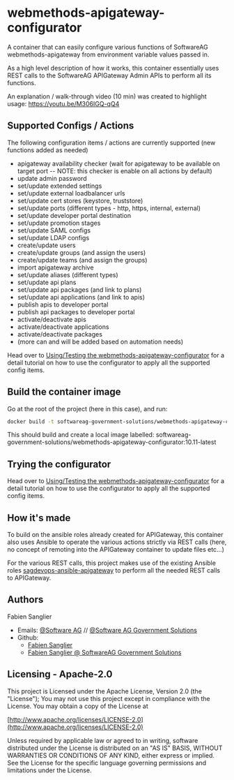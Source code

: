 # webmethods-apigateway-configurator

A container that can easily configure various functions of SoftwareAG webmethods-apigateway from environment variable values passed in.

As a high level description of how it works, this container essentially uses REST calls to the SoftwareAG APIGateway Admin APIs to perform all its functions.

An explanation / walk-through video (10 min) was created to highlight usage: https://youtu.be/M306IGQ-qQ4

## Supported Configs / Actions

The following configuration items / actions are currently supported (new functions added as needed)

- apigateway availability checker (wait for apigateway to be available on target port -- NOTE: this checker is enable on all actions by default)
- update admin password
- set/update  extended settings
- set/update  external loadbalancer urls
- set/update  cert stores (keystore, truststore)
- set/update  ports (different types - http, https, internal, external)
- set/update  developer portal destination
- set/update  promotion stages
- set/update  SAML configs
- set/update  LDAP configs
- create/update users
- create/update groups (and assign the users)
- create/update teams (and assign the groups)
- import apigateway archive
- set/update aliases (different types)
- set/update api plans
- set/update api packages (and link to plans)
- set/update api applications (and link to apis)
- publish apis to developer portal
- publish api packages to developer portal
- activate/deactivate apis
- activate/deactivate applications
- activate/deactivate packages
- (more can and will be added based on automation needs)

Head over to [Using/Testing the webmethods-apigateway-configurator](./testing/README.md) for a detail tutorial on how to use the configurator to apply all the supported config items.

## Build the container image

Go at the root of the project (here in this case), and run:

```bash
docker build -t softwareag-government-solutions/webmethods-apigateway-configurator:10.11-latest --build-arg BASE_IMAGE=redhat/ubi8 .
```

This should build and create a local image labelled: softwareag-government-solutions/webmethods-apigateway-configurator:10.11-latest

## Trying the configurator

Head over to [Using/Testing the webmethods-apigateway-configurator](./testing/README.md) for a detail tutorial on how to use the configurator to apply all the supported config items.

## How it's made

To build on the ansible roles already created for APIGateway, this container also uses Ansible to operate the various actions strictly via REST calls (here, no concept of remoting into the APIGateway container to update files etc...)

For the various REST calls, this project makes use of the existing Ansible roles [sagdevops-ansible-apigateway](https://github.com/SoftwareAG/sagdevops-ansible-apigateway.git) to perform all the needed REST calls to APIGateway.


Authors
--------------------------------------------

Fabien Sanglier
- Emails: [@Software AG](mailto:fabien.sanglier@softwareag.com) // [@Software AG Government Solutions](mailto:fabien.sanglier@softwareaggov.com)
- Github: 
  - [Fabien Sanglier](https://github.com/lanimall)
  - [Fabien Sanglier @ SoftwareAG Government Solutions](https://github.com/fabien-sanglier-saggs)

Licensing - Apache-2.0
--------------------------------------------

This project is Licensed under the Apache License, Version 2.0 (the "License");
You may not use this project except in compliance with the License.
You may obtain a copy of the License at

[http://www.apache.org/licenses/LICENSE-2.0](http://www.apache.org/licenses/LICENSE-2.0)

Unless required by applicable law or agreed to in writing, software
distributed under the License is distributed on an "AS IS" BASIS,
WITHOUT WARRANTIES OR CONDITIONS OF ANY KIND, either express or implied.
See the License for the specific language governing permissions and
limitations under the License.